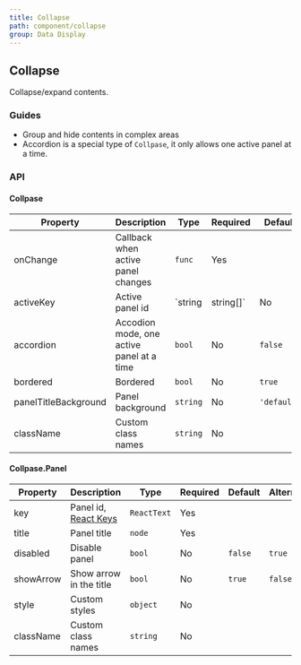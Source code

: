 ```yaml
---
title: Collapse
path: component/collapse
group: Data Display
---
```


## Collapse

Collapse/expand contents.

### Guides

- Group and hide contents in complex areas
- Accordion is a special type of `Collpase`, it only allows one active panel at a time.

### API

#### Collpase

| Property             | Description                               | Type                | Required | Default     | Alternative |
| -------------------- | ----------------------------------------- | ------------------- | -------- | ----------- | ----------- |
| onChange             | Callback when active panel changes        | `func`              | Yes      |             |             |
| activeKey            | Active panel id                           | `string | string[]` | No       |             |             |
| accordion            | Accodion mode, one active panel at a time | `bool`              | No       | `false`     | `true`      |
| bordered             | Bordered                                  | `bool`              | No       | `true`      | `false`     |
| panelTitleBackground | Panel background                          | `string`            | No       | `'default'` | `'none'`    |
| className            | Custom class names                        | `string`            | No       |             |             |

#### Collpase.Panel

| Property  | Description             | Type     | Required | Default | Alternative |
| --------- | ----------------------- | -------- | -------- | ------- | ----------- |
| key       | Panel id, [React Keys](https://reactjs.org/docs/lists-and-keys.html#keys)                 | `ReactText` | Yes      |         |             |
| title     | Panel title             | `node`   | Yes      |         |             |
| disabled  | Disable panel           | `bool`   | No       | `false` | `true`      |
| showArrow | Show arrow in the title | `bool`   | No       | `true`  | `false`     |
| style     | Custom styles           | `object` | No       |         |             |
| className | Custom class names      | `string` | No       |         |             |
